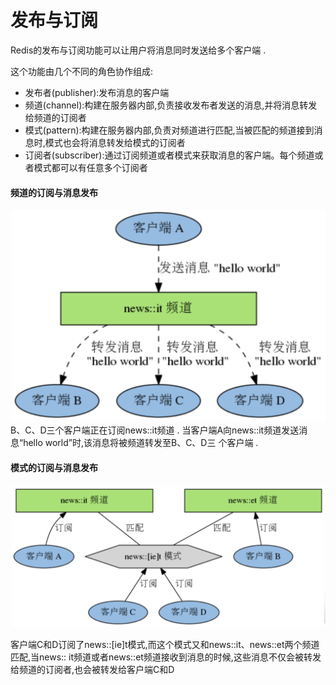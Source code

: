 # 发布与订阅

Redis的发布与订阅功能可以让用户将消息同时发送给多个客户端 .

这个功能由几个不同的角色协作组成:

* 发布者\(publisher\):发布消息的客户端
* 频道\(channel\):构建在服务器内部,负责接收发布者发送的消息,并将消息转发给频道的订阅者
* 模式\(pattern\):构建在服务器内部,负责对频道进行匹配,当被匹配的频道接到消息时,模式也会将消息转发给模式的订阅者
* 订阅者\(subscriber\):通过订阅频道或者模式来获取消息的客户端。每个频道或者模式都可以有任意多个订阅者

#### 频道的订阅与消息发布

![](/assets/dingyue_1.png)B、C、D三个客户端正在订阅news::it频道 . 当客户端A向news::it频道发送消息“hello world”时,该消息将被频道转发至B、C、D三 个客户端 .

#### 模式的订阅与消息发布

![](/assets/dingyue_2.png)

客户端C和D订阅了news::\[ie\]t模式,而这个模式又和news::it、news::et两个频道匹配,当news:: it频道或者news::et频道接收到消息的时候,这些消息不仅会被转发给频道的订阅者,也会被转发给客户端C和D

